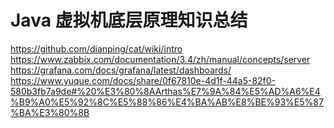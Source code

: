 # Java 虚拟机底层原理知识总结

https://github.com/dianping/cat/wiki/intro
https://www.zabbix.com/documentation/3.4/zh/manual/concepts/server
https://grafana.com/docs/grafana/latest/dashboards/
https://www.yuque.com/docs/share/0f67810e-4d1f-44a5-82f0-580b3fb7a9de#%20%E3%80%8AArthas%E7%9A%84%E5%AD%A6%E4%B9%A0%E5%92%8C%E5%88%86%E4%BA%AB%E8%BE%93%E5%87%BA%E3%80%8B

